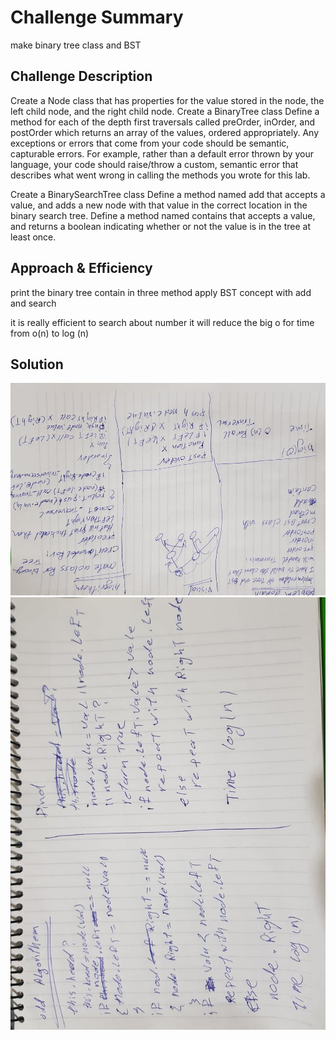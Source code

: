 # Challenge Summary

make binary tree class and BST

## Challenge Description

Create a Node class that has properties for the value stored in the node, the left child node, and the right child node.
Create a BinaryTree class
Define a method for each of the depth first traversals called preOrder, inOrder, and postOrder which returns an array of the values, ordered appropriately.
Any exceptions or errors that come from your code should be semantic, capturable errors. For example, rather than a default error thrown by your language, your code should raise/throw a custom, semantic error that describes what went wrong in calling the methods you wrote for this lab.

Create a BinarySearchTree class
Define a method named add that accepts a value, and adds a new node with that value in the correct location in the binary search tree.
Define a method named contains that accepts a value, and returns a boolean indicating whether or not the value is in the tree at least once.

## Approach & Efficiency

print the binary tree contain in three method
apply BST concept with add and search

it is really efficient to search about number it will reduce the big o for time from o(n) to log (n)

## Solution

![Whiteboard](../../assets/tree2.jpg)
![Whiteboard](../../assets/tree1.jpg)

